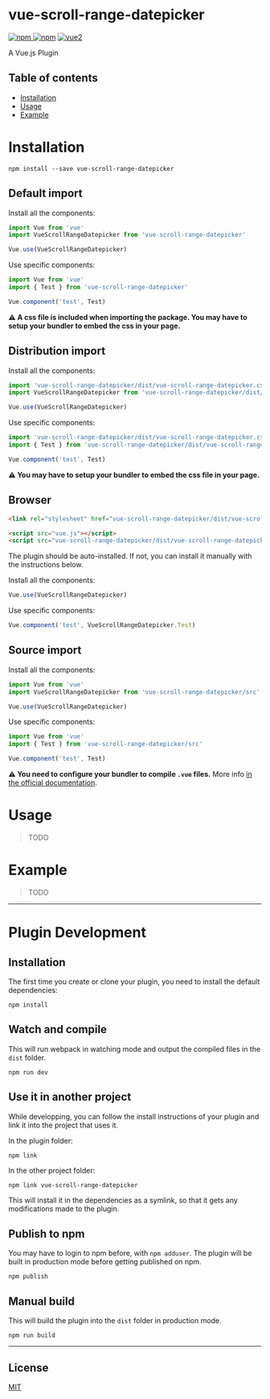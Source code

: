 # vue-scroll-range-datepicker

[![npm](https://img.shields.io/npm/v/vue-scroll-range-datepicker.svg) ![npm](https://img.shields.io/npm/dm/vue-scroll-range-datepicker.svg)](https://www.npmjs.com/package/vue-scroll-range-datepicker)
[![vue2](https://img.shields.io/badge/vue-2.x-brightgreen.svg)](https://vuejs.org/)

A Vue.js Plugin

## Table of contents

- [Installation](#installation)
- [Usage](#usage)
- [Example](#example)

# Installation

```
npm install --save vue-scroll-range-datepicker
```

## Default import

Install all the components:

```javascript
import Vue from 'vue'
import VueScrollRangeDatepicker from 'vue-scroll-range-datepicker'

Vue.use(VueScrollRangeDatepicker)
```

Use specific components:

```javascript
import Vue from 'vue'
import { Test } from 'vue-scroll-range-datepicker'

Vue.component('test', Test)
```

**⚠️ A css file is included when importing the package. You may have to setup your bundler to embed the css in your page.**

## Distribution import

Install all the components:

```javascript
import 'vue-scroll-range-datepicker/dist/vue-scroll-range-datepicker.css'
import VueScrollRangeDatepicker from 'vue-scroll-range-datepicker/dist/vue-scroll-range-datepicker.common'

Vue.use(VueScrollRangeDatepicker)
```

Use specific components:

```javascript
import 'vue-scroll-range-datepicker/dist/vue-scroll-range-datepicker.css'
import { Test } from 'vue-scroll-range-datepicker/dist/vue-scroll-range-datepicker.common'

Vue.component('test', Test)
```

**⚠️ You may have to setup your bundler to embed the css file in your page.**

## Browser

```html
<link rel="stylesheet" href="vue-scroll-range-datepicker/dist/vue-scroll-range-datepicker.css"/>

<script src="vue.js"></script>
<script src="vue-scroll-range-datepicker/dist/vue-scroll-range-datepicker.browser.js"></script>
```

The plugin should be auto-installed. If not, you can install it manually with the instructions below.

Install all the components:

```javascript
Vue.use(VueScrollRangeDatepicker)
```

Use specific components:

```javascript
Vue.component('test', VueScrollRangeDatepicker.Test)
```

## Source import

Install all the components:

```javascript
import Vue from 'vue'
import VueScrollRangeDatepicker from 'vue-scroll-range-datepicker/src'

Vue.use(VueScrollRangeDatepicker)
```

Use specific components:

```javascript
import Vue from 'vue'
import { Test } from 'vue-scroll-range-datepicker/src'

Vue.component('test', Test)
```

**⚠️ You need to configure your bundler to compile `.vue` files.** More info [in the official documentation](https://vuejs.org/v2/guide/single-file-components.html).

# Usage

> TODO

# Example

> TODO

---

# Plugin Development

## Installation

The first time you create or clone your plugin, you need to install the default dependencies:

```
npm install
```

## Watch and compile

This will run webpack in watching mode and output the compiled files in the `dist` folder.

```
npm run dev
```

## Use it in another project

While developping, you can follow the install instructions of your plugin and link it into the project that uses it.

In the plugin folder:

```
npm link
```

In the other project folder:

```
npm link vue-scroll-range-datepicker
```

This will install it in the dependencies as a symlink, so that it gets any modifications made to the plugin.

## Publish to npm

You may have to login to npm before, with `npm adduser`. The plugin will be built in production mode before getting published on npm.

```
npm publish
```

## Manual build

This will build the plugin into the `dist` folder in production mode.

```
npm run build
```

---

## License

[MIT](http://opensource.org/licenses/MIT)
